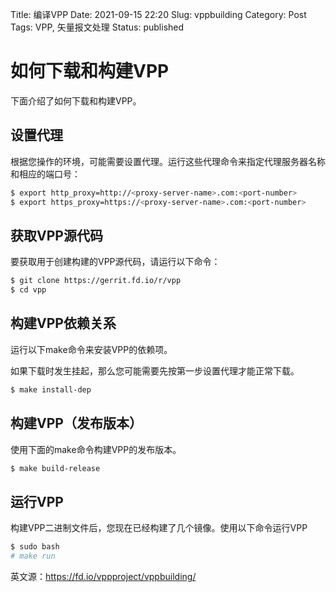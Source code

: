 Title: 编译VPP
Date: 2021-09-15 22:20
Slug: vppbuilding
Category: Post
Tags: VPP, 矢量报文处理
Status: published


# 如何下载和构建VPP

下面介绍了如何下载和构建VPP。

## 设置代理

根据您操作的环境，可能需要设置代理。运行这些代理命令来指定代理服务器名称和相应的端口号：

```bash
$ export http_proxy=http://<proxy-server-name>.com:<port-number>
$ export https_proxy=https://<proxy-server-name>.com:<port-number>
```

## 获取VPP源代码
要获取用于创建构建的VPP源代码，请运行以下命令：

```bash
$ git clone https://gerrit.fd.io/r/vpp
$ cd vpp
```

## 构建VPP依赖关系
运行以下make命令来安装VPP的依赖项。

如果下载时发生挂起，那么您可能需要先按第一步设置代理才能正常下载。

```bash
$ make install-dep
```

## 构建VPP（发布版本）

使用下面的make命令构建VPP的发布版本。

```bash
$ make build-release
```

## 运行VPP
构建VPP二进制文件后，您现在已经构建了几个镜像。使用以下命令运行VPP

```bash
$ sudo bash
# make run
```

英文源：https://fd.io/vppproject/vppbuilding/